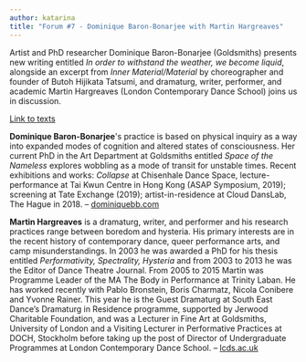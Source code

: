 ```yaml
---
author: katarina
title: "Forum #7 - Dominique Baron-Bonarjee with Martin Hargreaves"
---
```


Artist and PhD researcher Dominique Baron-Bonarjee (Goldsmiths) presents new writing entitled *In order to withstand the weather, we become liquid*, alongside an excerpt from *Inner Material/Material* by choreographer and founder of Butoh Hijikata Tatsumi, and dramaturg, writer, performer, and academic Martin Hargreaves (London Contemporary Dance School) joins us in discussion.

[Link to texts](https://www.dropbox.com/sh/ftrh18ux21qvd9k/AACrGmjR8NKxIuMnUoHxPJ7Aa?dl=0)

**Dominique Baron-Bonarjee**'s practice is based on physical inquiry as a way into expanded modes of cognition and altered states of consciousness. Her current PhD in the Art Department at Goldsmiths entitled *Space of the Nameless* explores wobbling as a mode of transit for unstable times. Recent exhibitions and works: *Collapse* at Chisenhale Dance Space, lecture-performance at Tai Kwun Centre in Hong Kong (ASAP Symposium, 2019); screening at Tate Exchange (2019); artist-in-residence at Cloud DansLab, The Hague in 2018. – [dominiquebb.com](http://www.dominiquebb.com)

**Martin Hargreaves** is a dramaturg, writer, and performer and his research practices range between boredom and hysteria. His primary interests are in the recent history of contemporary dance, queer performance arts, and camp misunderstandings. In 2003 he was awarded a PhD for his thesis entitled *Performativity, Spectrality, Hysteria* and from 2003 to 2013 he was the Editor of Dance Theatre Journal. From 2005 to 2015 Martin was Programme Leader of the MA The Body in Performance at Trinity Laban. He has worked recently with Pablo Bronstein, Boris Charmatz, Nicola Conibere and Yvonne Rainer. This year he is the Guest Dramaturg at South East Dance’s Dramaturg in Residence programme, supported by Jerwood Charitable Foundation, and was a Lecturer in Fine Art at Goldsmiths, University of London and a Visiting Lecturer in Performative Practices at DOCH, Stockholm before taking up the post of Director of Undergraduate Programmes at London Contemporary Dance School. – [lcds.ac.uk](http://www.lcds.ac.uk)
